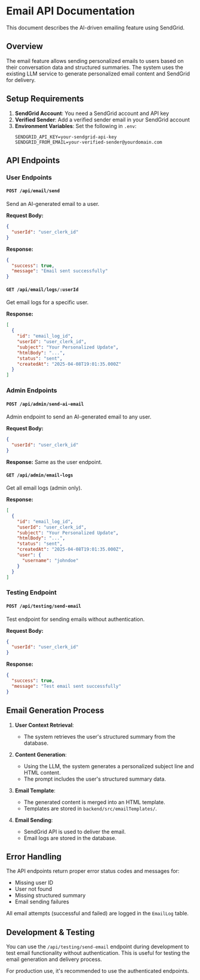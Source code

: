 # Email API Documentation

This document describes the AI-driven emailing feature using SendGrid.

## Overview

The email feature allows sending personalized emails to users based on their conversation data and structured summaries. The system uses the existing LLM service to generate personalized email content and SendGrid for delivery.

## Setup Requirements

1. **SendGrid Account**: You need a SendGrid account and API key
2. **Verified Sender**: Add a verified sender email in your SendGrid account
3. **Environment Variables**: Set the following in `.env`:
   ```
   SENDGRID_API_KEY=your-sendgrid-api-key
   SENDGRID_FROM_EMAIL=your-verified-sender@yourdomain.com
   ```

## API Endpoints

### User Endpoints

#### `POST /api/email/send`
Send an AI-generated email to a user.

**Request Body:**
```json
{
  "userId": "user_clerk_id"
}
```

**Response:**
```json
{
  "success": true,
  "message": "Email sent successfully"
}
```

#### `GET /api/email/logs/:userId`
Get email logs for a specific user.

**Response:**
```json
[
  {
    "id": "email_log_id",
    "userId": "user_clerk_id",
    "subject": "Your Personalized Update",
    "htmlBody": "...",
    "status": "sent",
    "createdAt": "2025-04-08T19:01:35.000Z"
  }
]
```

### Admin Endpoints

#### `POST /api/admin/send-ai-email`
Admin endpoint to send an AI-generated email to any user.

**Request Body:**
```json
{
  "userId": "user_clerk_id"
}
```

**Response:**
Same as the user endpoint.

#### `GET /api/admin/email-logs`
Get all email logs (admin only).

**Response:**
```json
[
  {
    "id": "email_log_id",
    "userId": "user_clerk_id",
    "subject": "Your Personalized Update",
    "htmlBody": "...",
    "status": "sent",
    "createdAt": "2025-04-08T19:01:35.000Z",
    "user": {
      "username": "johndoe"
    }
  }
]
```

### Testing Endpoint

#### `POST /api/testing/send-email`
Test endpoint for sending emails without authentication.

**Request Body:**
```json
{
  "userId": "user_clerk_id"
}
```

**Response:**
```json
{
  "success": true,
  "message": "Test email sent successfully"
}
```

## Email Generation Process

1. **User Context Retrieval**:
   - The system retrieves the user's structured summary from the database.

2. **Content Generation**:
   - Using the LLM, the system generates a personalized subject line and HTML content.
   - The prompt includes the user's structured summary data.

3. **Email Template**:
   - The generated content is merged into an HTML template.
   - Templates are stored in `backend/src/emailTemplates/`.

4. **Email Sending**:
   - SendGrid API is used to deliver the email.
   - Email logs are stored in the database.

## Error Handling

The API endpoints return proper error status codes and messages for:
- Missing user ID
- User not found
- Missing structured summary
- Email sending failures

All email attempts (successful and failed) are logged in the `EmailLog` table.

## Development & Testing

You can use the `/api/testing/send-email` endpoint during development to test email functionality without authentication. This is useful for testing the email generation and delivery process.

For production use, it's recommended to use the authenticated endpoints.
